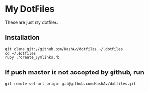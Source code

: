 # My DotFiles
These are just my dotfiles.

## Installation
```terminal
git clone git://github.com/HashAv/dotfiles ~/.dotfiles
cd ~/.dotfiles
ruby ./create_symlinks.rb
```

## If push master is not accepted by github, run
```
git remote set-url origin git@github.com:HashAv/dotfiles.git
```
